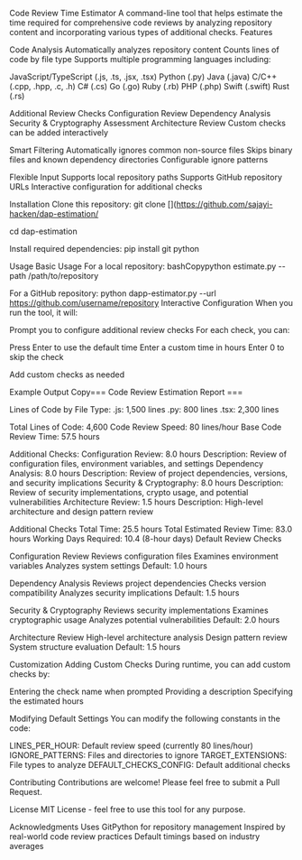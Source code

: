 Code Review Time Estimator
A command-line tool that helps estimate the time required for comprehensive code reviews by analyzing repository content and incorporating various types of additional checks.
Features

Code Analysis
Automatically analyzes repository content
Counts lines of code by file type
Supports multiple programming languages including:

JavaScript/TypeScript (.js, .ts, .jsx, .tsx)
Python (.py)
Java (.java)
C/C++ (.cpp, .hpp, .c, .h)
C# (.cs)
Go (.go)
Ruby (.rb)
PHP (.php)
Swift (.swift)
Rust (.rs)


Additional Review Checks
Configuration Review
Dependency Analysis
Security & Cryptography Assessment
Architecture Review
Custom checks can be added interactively


Smart Filtering
Automatically ignores common non-source files
Skips binary files and known dependency directories
Configurable ignore patterns


Flexible Input
Supports local repository paths
Supports GitHub repository URLs
Interactive configuration for additional checks



Installation
Clone this repository:
git clone [<repository-url>](https://github.com/sajayi-hacken/dap-estimation/

cd dap-estimation

Install required dependencies:
pip install git python


Usage
Basic Usage
For a local repository:
bashCopypython estimate.py --path /path/to/repository

For a GitHub repository:
python dapp-estimator.py --url https://github.com/username/repository
Interactive Configuration
When you run the tool, it will:

Prompt you to configure additional review checks
For each check, you can:

Press Enter to use the default time
Enter a custom time in hours
Enter 0 to skip the check


Add custom checks as needed

Example Output
Copy=== Code Review Estimation Report ===

Lines of Code by File Type:
  .js: 1,500 lines
  .py: 800 lines
  .tsx: 2,300 lines

Total Lines of Code: 4,600
Code Review Speed: 80 lines/hour
Base Code Review Time: 57.5 hours

Additional Checks:
  Configuration Review: 8.0 hours
    Description: Review of configuration files, environment variables, and settings
  Dependency Analysis: 8.0 hours
    Description: Review of project dependencies, versions, and security implications
  Security & Cryptography: 8.0 hours
    Description: Review of security implementations, crypto usage, and potential vulnerabilities
  Architecture Review: 1.5 hours
    Description: High-level architecture and design pattern review

Additional Checks Total Time: 25.5 hours
Total Estimated Review Time: 83.0 hours
Working Days Required: 10.4 (8-hour days)
Default Review Checks

Configuration Review
Reviews configuration files
Examines environment variables
Analyzes system settings
Default: 1.0 hours


Dependency Analysis
Reviews project dependencies
Checks version compatibility
Analyzes security implications
Default: 1.5 hours


Security & Cryptography
Reviews security implementations
Examines cryptographic usage
Analyzes potential vulnerabilities
Default: 2.0 hours


Architecture Review
High-level architecture analysis
Design pattern review
System structure evaluation
Default: 1.5 hours



Customization
Adding Custom Checks
During runtime, you can add custom checks by:

Entering the check name when prompted
Providing a description
Specifying the estimated hours

Modifying Default Settings
You can modify the following constants in the code:

LINES_PER_HOUR: Default review speed (currently 80 lines/hour)
IGNORE_PATTERNS: Files and directories to ignore
TARGET_EXTENSIONS: File types to analyze
DEFAULT_CHECKS_CONFIG: Default additional checks

Contributing
Contributions are welcome! Please feel free to submit a Pull Request.

License
MIT License - feel free to use this tool for any purpose.


Acknowledgments
Uses GitPython for repository management
Inspired by real-world code review practices
Default timings based on industry averages
